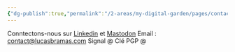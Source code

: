 ```yaml
---
{"dg-publish":true,"permalink":"/2-areas/my-digital-garden/pages/contact/"}
---
```



Conntectons-nous sur [Linkedin](https://www.linkedin.com/in/lucasbramas/) et [Mastodon](https://mastodon.social/@lucasbms)
Email : contact@lucasbramas.com
Signal @
Clé PGP @